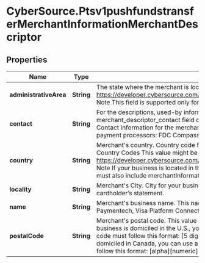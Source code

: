 # CyberSource.Ptsv1pushfundstransferMerchantInformationMerchantDescriptor

## Properties
Name | Type | Description | Notes
------------ | ------------- | ------------- | -------------
**administrativeArea** | **String** | The state where the merchant is located.  See https://developer.cybersource.com/library/documentation/sbc/quickref/states_and_provinces.pdf  Note This field is supported only for businesses located in the U.S. or Canada.  | [optional] 
**contact** | **String** | For the descriptions, used-by information, data types, and lengths for these fields, see merchant_descriptor_contact field description in Credit Card Services Using the SCMP API.--&gt; Contact information for the merchant.  Note These are the maximum data lengths for the following payment processors:  FDC Compass (13) Chase Paymentech (13).  | [optional] 
**country** | **String** | Merchant&#39;s country.  Country code for your business location. Use the ISO Standard Alpha Country Codes This value might be displayed on the cardholder’s statement.  See https://developer.cybersource.com/library/documentation/sbc/quickref/countries_alpha_list.pdf  Note If your business is located in the U.S. or Canada and you include this field in a request, you must also include merchantInformation.merchantDescriptor.administrativeArea.  | [optional] 
**locality** | **String** | Merchant&#39;s City.  City for your business location. This value might be displayed on the cardholder’s statement.  | [optional] 
**name** | **String** | Merchant&#39;s business name. This name is displayed on the cardholder’s statement.  Chase Paymentech, Visa Platform Connect: length 22  | [optional] 
**postalCode** | **String** | Merchant&#39;s postal code. This value might be displayed on the cardholder’s statement.  If your business is domiciled in the U.S., you can use a 5-digit or 9-digit postal code. A 9-digit postal code must follow this format: [5 digits][dash][4 digits] Example: 12345-6789  If your business is domiciled in Canada, you can use a 6-digit or 9-digit postal code. A 6-digit postal code must follow this format: [alpha][numeric][alpha][space] [numeric][alpha][numeric] Example: A1B 2C3  | [optional] 


